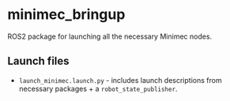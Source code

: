 # minimec_bringup

ROS2 package for launching all the necessary Minimec nodes.

## Launch files

- `launch_minimec.launch.py` - includes launch descriptions from necessary packages + a `robot_state_publisher`.
